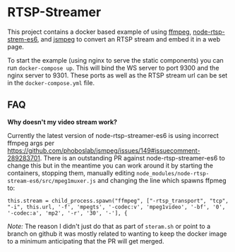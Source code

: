# RTSP-Streamer

This project contains a docker based example of using [ffmpeg](https://ffmpeg.org/), [node-rtsp-strem-es6](https://www.npmjs.com/package/node-rtsp-stream-es6), and [jsmpeg](https://github.com/phoboslab/jsmpeg) to convert an RTSP stream and embed it in a web page.

To start the example (using nginx to serve the static components) you can run `docker-compose up`. This will bind the WS server to port 9300 and the nginx server to 9301. These ports as well as the RTSP stream url can be set in the `docker-compose.yml` file.

## FAQ

**Why doesn't my video stream work?**

Currently the latest version of node-rtsp-streamer-es6 is using incorrect ffmpeg args per https://github.com/phoboslab/jsmpeg/issues/149#issuecomment-289283701. There is an outstanding PR against node-rtsp-streamer-es6 to change this but in the meantime you can work around it by starting the containers, stopping them, manually editing `node_modules/node-rtsp-stream-es6/src/mpeg1muxer.js` and changing the line which spawns ffpmeg to:
```
this.stream = child_process.spawn("ffmpeg", ["-rtsp_transport", "tcp", "-i", this.url, '-f', 'mpegts', '-codec:v', 'mpeg1video', '-bf', '0', '-codec:a', 'mp2', '-r', '30', '-'], {
```

*Note:* The reason I didn't just do that as part of `steram.sh` or point to a branch on github it was mostly related to wanting to keep the docker image to a minimum anticipating that the PR will get merged.

